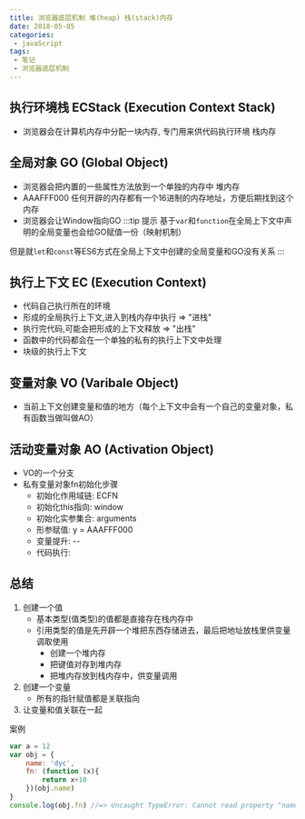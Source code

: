 ```yaml
---
title: 浏览器底层机制 堆(heap) 栈(stack)内存
date: 2018-05-05
categories:
 - javaScript
tags:
 - 笔记
 - 浏览器底层机制
---
```


## 执行环境栈 ECStack (Execution Context Stack)
- 浏览器会在计算机内存中分配一块内存, 专门用来供代码执行环境 栈内存
## 全局对象 GO (Global Object)
- 浏览器会把内置的一些属性方法放到一个单独的内存中 堆内存
- AAAFFF000 任何开辟的内存都有一个16进制的内存地址，方便后期找到这个内存
- 浏览器会让Window指向GO
:::tip 提示
基于`var`和`function`在全局上下文中声明的全局变量也会给GO赋值一份（映射机制）

但是就`let`和`const`等ES6方式在全局上下文中创建的全局变量和GO没有关系
:::
## 执行上下文 EC (Execution Context)
- 代码自己执行所在的环境
- 形成的全局执行上下文,进入到栈内存中执行 => "进栈"
- 执行完代码,可能会把形成的上下文释放 => "出栈"
- 函数中的代码都会在一个单独的私有的执行上下文中处理
- 块级的执行上下文
## 变量对象 VO (Varibale Object)
- 当前上下文创建变量和值的地方（每个上下文中会有一个自己的变量对象，私有函数当做叫做AO）

## 活动变量对象 AO (Activation Object)
- VO的一个分支
- 私有变量对象fn初始化步骤
    + 初始化作用域链: ECFN
    + 初始化this指向: window
    + 初始化实参集合: arguments
    + 形参赋值: y = AAAFFF000
    + 变量提升: --
    + 代码执行: 





## 总结 
1. 创建一个值
    - 基本类型(值类型)的值都是直接存在栈内存中
    - 引用类型的值是先开辟一个堆把东西存储进去，最后把地址放栈里供变量调取使用
        + 创建一个堆内存
        + 把键值对存到堆内存
        + 把堆内存放到栈内存中，供变量调用
2. 创建一个变量
    - 所有的指针赋值都是关联指向
3. 让变量和值关联在一起  

案例
``` js script
var a = 12
var obj = {
    name: 'dyc',
    fn: (function (x){
        return x+10
    })(obj.name)
}
console.log(obj.fn) //=> Uncaught TypeError: Cannot read property "name" of undefind 
```